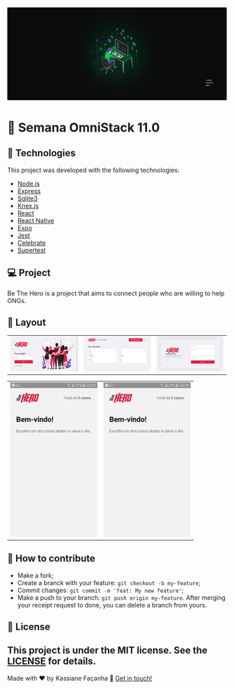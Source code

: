 <h1 align="center">
    <img alt="BeTheHero" title="#BeTheHero" src="semana.jpg"  />
</h1>


# 🚀 Semana OmniStack 11.0 
    
##  🚀  Technologies
This project was developed with the following technologies:
- [Node.js](https://nodejs.org/en/) 
- [Express](https://expressjs.com/pt-br/)
- [Sqlite3](https://www.sqlite.org/index.html)
- [Knex.js](http://knexjs.org/)
- [React](https://reactjs.org)
- [React Native](https://facebook.github.io/react-native/)
- [Expo](https://expo.io/)
- [Jest](https://jestjs.io/)
- [Celebrate](https://github.com/arb/celebrate)
- [Supertest](https://github.com/visionmedia/supertest)

## 💻 Project
Be The Hero is a project that aims to connect people who are willing to help ONGs.
## 🔖 Layout

<table>
    <tr>
        <td> <img alt="BeTheHero" title="#BeTheHero" src="web1.PNG" width="" /> </td>
        <td> <img alt="BeTheHero" title="#BeTheHero" src="web2.PNG" width="" /> </td>
        <td> <img alt="BeTheHero" title="#BeTheHero" src="web3.PNG" width="" /> </td>
    </tr>
</table>
<table >
    <tr>
        <td> <img alt="BeTheHero" title="#BeTheHero" src="mobile1.jpeg" width="200px" /> </td>
        <td> <img alt="BeTheHero" title="#BeTheHero" src="mobile1.jpeg" width="200px" /> </td>
    </tr>
</table>

## 🤔 How to contribute
- Make a fork;
- Create a branck with your feature: `git checkout -b my-feature`;
- Commit changes: `git commit -m 'feat: My new feature'`;
- Make a push to your branch: `git push origin my-feature`.
After merging your receipt request to done, you can delete a branch from yours.
## 📝 License
This project is under the MIT license. See the [LICENSE](LICENSE.md) for details.
---
Made with ♥ by Kassiane Façanha  👋  [Get in touch!](https://www.linkedin.com/in/kassiane-fa%C3%A7anha-133727197/)